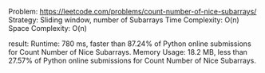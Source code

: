Problem: https://leetcode.com/problems/count-number-of-nice-subarrays/
Strategy: Sliding window, number of Subarrays
Time Complexity: O(n)
Space Complexity: O(n)

result:
Runtime: 780 ms, faster than 87.24% of Python online submissions for Count Number of Nice Subarrays.
Memory Usage: 18.2 MB, less than 27.57% of Python online submissions for Count Number of Nice Subarrays.
